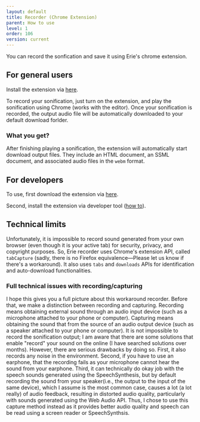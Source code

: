 ```yaml
---
layout: default
title: Recorder (Chrome Extension)
parent: How to use
level: 1
order: 106
version: current
---
```


You can record the sonfication and save it using Erie's chrome extension.

## For general users

Install the extension via [here](https://chromewebstore.google.com/detail/erie-recorder-for-chrome/efbafkmjeinnnkjlkipfmpcbglbjgedc).

To record your sonification, just turn on the extension, and play the sonification using Chrome (works with the editor).
Once your sonification is recorded, the output audio file will be automatically downloaded to your default download forlder.

### What you get?

After finishing playing a sonification, the extension will automatically start download output files.
They include an HTML document, an SSML document, and associated audio files in the `webm` format.

## For developers

To use, first download the extension via [here](https://github.com/see-mike-out/erie-chrome-ext).

Second, install the extension via developer tool ([how to](https://developer.chrome.com/docs/extensions/mv3/getstarted/development-basics/#load-unpacked)).

## Technical limits

Unfortunately, it is impossible to record sound generated from your own browser (even though it is your active tab) for security, privacy, and copyright purposes.
So, Erie recorder uses Chrome's extension API, called `tabCapture` (sadly, there is no Firefox equivalence—Please let us know if there's a workaround).
It also uses `tabs` and `downloads` APIs for identification and auto-download functionalities.

### Full technical issues with recording/capturing

I hope this gives you a full picture about this workaround recorder.
Before that, we make a distinction between recording and capturing.
Recording means obtaining external sound through an audio input device (such as a microphone attached to your phone or computer).
Capturing means obtaining the sound that from the source of an audio output device (such as a speaker attached to your phone or computer).
It is not impossible to record the sonification output; I am aware that there are some solutions that enable "record" your sound on the online (I have searched solutions over months).
However, there are serious drawbacks by doing so.
First, it also records any noise in the environment.
Second, if you have to use an earphone, that the recording fails as your microphone cannot hear the sound from your earphone.
Third, it can technically do okay job with the speech sounds generated using the SpeechSynthesis, but by default recording the sound from your speaker(i.e., the output to the input of the same device), which I assume is the most common case, causes a lot (a lot really) of audio feedback, resulting in distorted audio quality, particularly with sounds generated using the Web Audio API.
Thus, I chose to use this capture method instead as it provides better audio quality and speech can be read using a screen reader or SpeechSynthsis.
